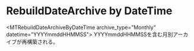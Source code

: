 RebuildDateArchive by DateTime
==========================================

&lt;MTRebuildDateArchiveByDateTime archive_type="Monthly" datetime="YYYYmmddHHMMSS"&gt;
YYYYmmddHHMMSSを含む月別アーカイブが再構築される。
